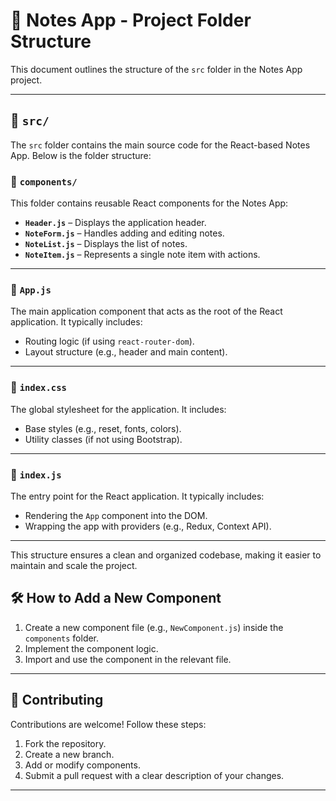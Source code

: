 # 📝 Notes App - Project Folder Structure

This document outlines the structure of the `src` folder in the Notes App project.

---

## 📁 `src/`
The `src` folder contains the main source code for the React-based Notes App. Below is the folder structure:

### 📂 `components/`
This folder contains reusable React components for the Notes App:
- **`Header.js`** – Displays the application header.
- **`NoteForm.js`** – Handles adding and editing notes.
- **`NoteList.js`** – Displays the list of notes.
- **`NoteItem.js`** – Represents a single note item with actions.

---

### 📄 `App.js`
The main application component that acts as the root of the React application. It typically includes:
- Routing logic (if using `react-router-dom`).
- Layout structure (e.g., header and main content).

---

### 📄 `index.css`
The global stylesheet for the application. It includes:
- Base styles (e.g., reset, fonts, colors).
- Utility classes (if not using Bootstrap).

---

### 📄 `index.js`
The entry point for the React application. It typically includes:
- Rendering the `App` component into the DOM.
- Wrapping the app with providers (e.g., Redux, Context API).

---

This structure ensures a clean and organized codebase, making it easier to maintain and scale the project.

## 🛠️ How to Add a New Component
1. Create a new component file (e.g., `NewComponent.js`) inside the `components` folder.
2. Implement the component logic.
3. Import and use the component in the relevant file.

---

## 🤝 Contributing
Contributions are welcome! Follow these steps:
1. Fork the repository.
2. Create a new branch.
3. Add or modify components.
4. Submit a pull request with a clear description of your changes.

---
